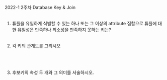 2022-1 2주차 Database Key & Join<br><br>

1. 튜플을 유일하게 식별할 수 있는 하나 또는 그 이상의 attribute 집합으로 튜플에 대한 유일성은 만족하나 최소성을 만족하지 못하는 키는?<br><br>


2. 각 키의 관계도를 그리시오<br><br><br><br>












3. 후보키의 속성 두 개와 그 의미를 서술하시오.
